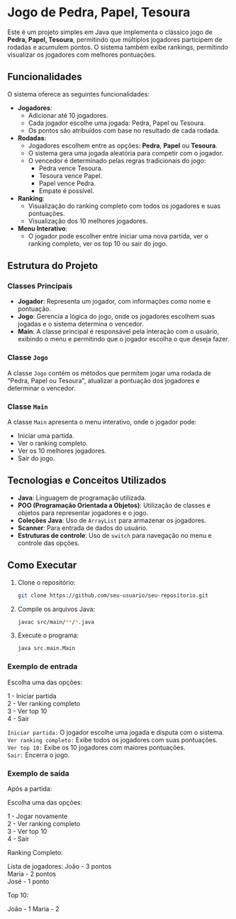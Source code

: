 # Jogo de Pedra, Papel, Tesoura

Este é um projeto simples em Java que implementa o clássico jogo de **Pedra, Papel, Tesoura**, permitindo que múltiplos jogadores participem de rodadas e acumulem pontos. O sistema também exibe rankings, permitindo visualizar os jogadores com melhores pontuações.

## Funcionalidades

O sistema oferece as seguintes funcionalidades:

- **Jogadores**:
    - Adicionar até 10 jogadores.
    - Cada jogador escolhe uma jogada: Pedra, Papel ou Tesoura.
    - Os pontos são atribuídos com base no resultado de cada rodada.
- **Rodadas**:
    - Jogadores escolhem entre as opções: **Pedra**, **Papel** ou **Tesoura**.
    - O sistema gera uma jogada aleatória para competir com o jogador.
    - O vencedor é determinado pelas regras tradicionais do jogo:
        - Pedra vence Tesoura.
        - Tesoura vence Papel.
        - Papel vence Pedra.
        - Empate é possível.
- **Ranking**:
    - Visualização do ranking completo com todos os jogadores e suas pontuações.
    - Visualização dos 10 melhores jogadores.
- **Menu Interativo**:
    - O jogador pode escolher entre iniciar uma nova partida, ver o ranking completo, ver os top 10 ou sair do jogo.

## Estrutura do Projeto

### Classes Principais
- **Jogador**: Representa um jogador, com informações como nome e pontuação.
- **Jogo**: Gerencia a lógica do jogo, onde os jogadores escolhem suas jogadas e o sistema determina o vencedor.
- **Main**: A classe principal é responsável pela interação com o usuário, exibindo o menu e permitindo que o jogador escolha o que deseja fazer.

### Classe `Jogo`
A classe `Jogo` contém os métodos que permitem jogar uma rodada de "Pedra, Papel ou Tesoura", atualizar a pontuação dos jogadores e determinar o vencedor.

### Classe `Main`
A classe `Main` apresenta o menu interativo, onde o jogador pode:
- Iniciar uma partida.
- Ver o ranking completo.
- Ver os 10 melhores jogadores.
- Sair do jogo.

## Tecnologias e Conceitos Utilizados

- **Java**: Linguagem de programação utilizada.
- **POO (Programação Orientada a Objetos)**: Utilização de classes e objetos para representar jogadores e o jogo.
- **Coleções Java**: Uso de `ArrayList` para armazenar os jogadores.
- **Scanner**: Para entrada de dados do usuário.
- **Estruturas de controle**: Uso de `switch` para navegação no menu e controle das opções.

## Como Executar

1. Clone o repositório:
   ```bash
   git clone https://github.com/seu-usuario/seu-repositorio.git 
   ```
2. Compile os arquivos Java:
   ```bash
   javac src/main/**/*.java  
   ```
2. Execute o programa:
   ```bash
   java src.main.Main
   ```
   
### Exemplo de entrada

Escolha uma das opções:

1 - Iniciar partida  
2 - Ver ranking completo  
3 - Ver top 10  
4 - Sair

`Iniciar partida:` O jogador escolhe uma jogada e disputa com o sistema.  
`Ver ranking completo:` Exibe todos os jogadores com suas pontuações.  
`Ver top 10:` Exibe os 10 jogadores com maiores pontuações.  
`Sair:` Encerra o jogo.  

### Exemplo de saída  
Após a partida:

Escolha uma das opções:

1 - Jogar novamente  
2 - Ver ranking completo  
3 - Ver top 10  
4 - Sair

Ranking Completo:

Lista de jogadores:
    João - 3 pontos  
    Maria - 2 pontos  
    José - 1 ponto  

Top 10:

João - 1
Maria - 2